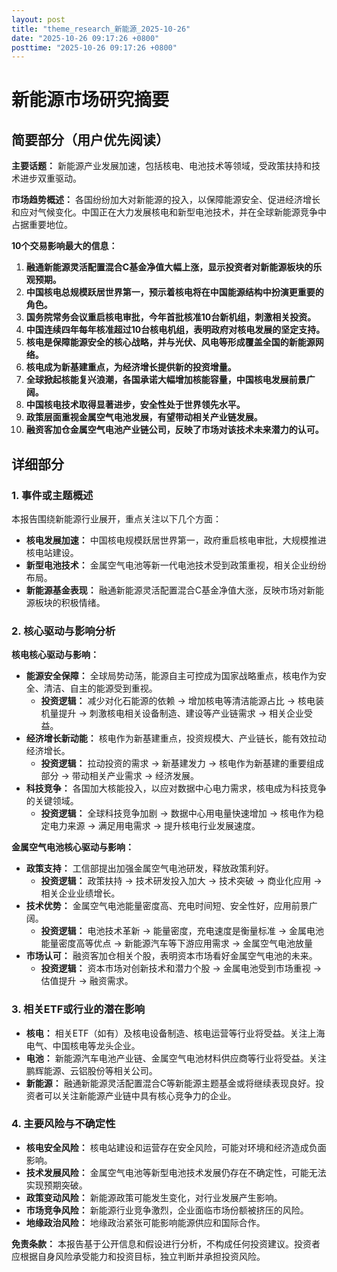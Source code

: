 ```yaml
---
layout: post
title: "theme_research_新能源_2025-10-26"
date: "2025-10-26 09:17:26 +0800"
posttime: "2025-10-26 09:17:26 +0800"
---
```


# 新能源市场研究摘要

## 简要部分（用户优先阅读）

**主要话题：** 新能源产业发展加速，包括核电、电池技术等领域，受政策扶持和技术进步双重驱动。

**市场趋势概述：** 各国纷纷加大对新能源的投入，以保障能源安全、促进经济增长和应对气候变化。中国正在大力发展核电和新型电池技术，并在全球新能源竞争中占据重要地位。

**10个交易影响最大的信息：**

1.  **融通新能源灵活配置混合C基金净值大幅上涨，显示投资者对新能源板块的乐观预期。**
2.  **中国核电总规模跃居世界第一，预示着核电将在中国能源结构中扮演更重要的角色。**
3.  **国务院常务会议重启核电审批，今年首批核准10台新机组，刺激相关投资。**
4.  **中国连续四年每年核准超过10台核电机组，表明政府对核电发展的坚定支持。**
5.  **核电是保障能源安全的核心战略，并与光伏、风电等形成覆盖全国的新能源网络。**
6.  **核电成为新基建重点，为经济增长提供新的投资增量。**
7.  **全球掀起核能复兴浪潮，各国承诺大幅增加核能容量，中国核电发展前景广阔。**
8.  **中国核电技术取得显著进步，安全性处于世界领先水平。**
9.  **政策层面重视金属空气电池发展，有望带动相关产业链发展。**
10. **融资客加仓金属空气电池产业链公司，反映了市场对该技术未来潜力的认可。**

## 详细部分

### 1. 事件或主题概述

本报告围绕新能源行业展开，重点关注以下几个方面：

*   **核电发展加速：** 中国核电规模跃居世界第一，政府重启核电审批，大规模推进核电站建设。
*   **新型电池技术：** 金属空气电池等新一代电池技术受到政策重视，相关企业纷纷布局。
*   **新能源基金表现：** 融通新能源灵活配置混合C基金净值大涨，反映市场对新能源板块的积极情绪。

### 2. 核心驱动与影响分析

**核电核心驱动与影响：**

*   **能源安全保障：** 全球局势动荡，能源自主可控成为国家战略重点，核电作为安全、清洁、自主的能源受到重视。
    *   **投资逻辑：** 减少对化石能源的依赖 -> 增加核电等清洁能源占比 -> 核电装机量提升 -> 刺激核电相关设备制造、建设等产业链需求 -> 相关企业受益。
*   **经济增长新动能：** 核电作为新基建重点，投资规模大、产业链长，能有效拉动经济增长。
    *   **投资逻辑：** 拉动投资的需求 -> 新基建发力 -> 核电作为新基建的重要组成部分 -> 带动相关产业需求 -> 经济发展。
*   **科技竞争：** 各国加大核能投入，以应对数据中心电力需求，核电成为科技竞争的关键领域。
    *   **投资逻辑：** 全球科技竞争加剧 -> 数据中心用电量快速增加 -> 核电作为稳定电力来源 -> 满足用电需求 -> 提升核电行业发展速度。

**金属空气电池核心驱动与影响：**

*   **政策支持：** 工信部提出加强金属空气电池研发，释放政策利好。
    *   **投资逻辑：** 政策扶持 -> 技术研发投入加大 -> 技术突破 -> 商业化应用 -> 相关企业业绩增长。
*   **技术优势：** 金属空气电池能量密度高、充电时间短、安全性好，应用前景广阔。
    *   **投资逻辑：** 电池技术革新 -> 能量密度，充电速度是衡量标准 -> 金属电池能量密度高等优点 -> 新能源汽车等下游应用需求 -> 金属空气电池放量
*   **市场认可：** 融资客加仓相关个股，表明资本市场看好金属空气电池的未来。
    *   **投资逻辑：** 资本市场对创新技术和潜力个股 -> 金属电池受到市场重视 -> 估值提升 -> 融资需求。

### 3. 相关ETF或行业的潜在影响

*   **核电：** 相关ETF（如有）及核电设备制造、核电运营等行业将受益。关注上海电气、中国核电等龙头企业。
*   **电池：** 新能源汽车电池产业链、金属空气电池材料供应商等行业将受益。关注鹏辉能源、云铝股份等相关公司。
*   **新能源：** 融通新能源灵活配置混合C等新能源主题基金或将继续表现良好。投资者可以关注新能源产业链中具有核心竞争力的企业。

### 4. 主要风险与不确定性

*   **核电安全风险：** 核电站建设和运营存在安全风险，可能对环境和经济造成负面影响。
*   **技术发展风险：** 金属空气电池等新型电池技术发展仍存在不确定性，可能无法实现预期突破。
*   **政策变动风险：** 新能源政策可能发生变化，对行业发展产生影响。
*   **市场竞争风险：** 新能源行业竞争激烈，企业面临市场份额被挤压的风险。
*   **地缘政治风险：** 地缘政治紧张可能影响能源供应和国际合作。

**免责条款：** 本报告基于公开信息和假设进行分析，不构成任何投资建议。投资者应根据自身风险承受能力和投资目标，独立判断并承担投资风险。